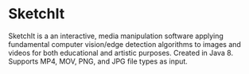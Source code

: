 # SketchIt
SketchIt is a an interactive, media manipulation software applying fundamental computer vision/edge detection
algorithms to images and videos for both educational and artistic purposes.
Created in Java 8. 
Supports MP4, MOV, PNG, and JPG file types as input.
